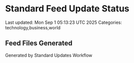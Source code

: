 # Standard Feed Update Status
Last updated: Mon Sep  1 05:13:23 UTC 2025
Categories: technology,business,world

## Feed Files Generated

Generated by Standard Updates Workflow
